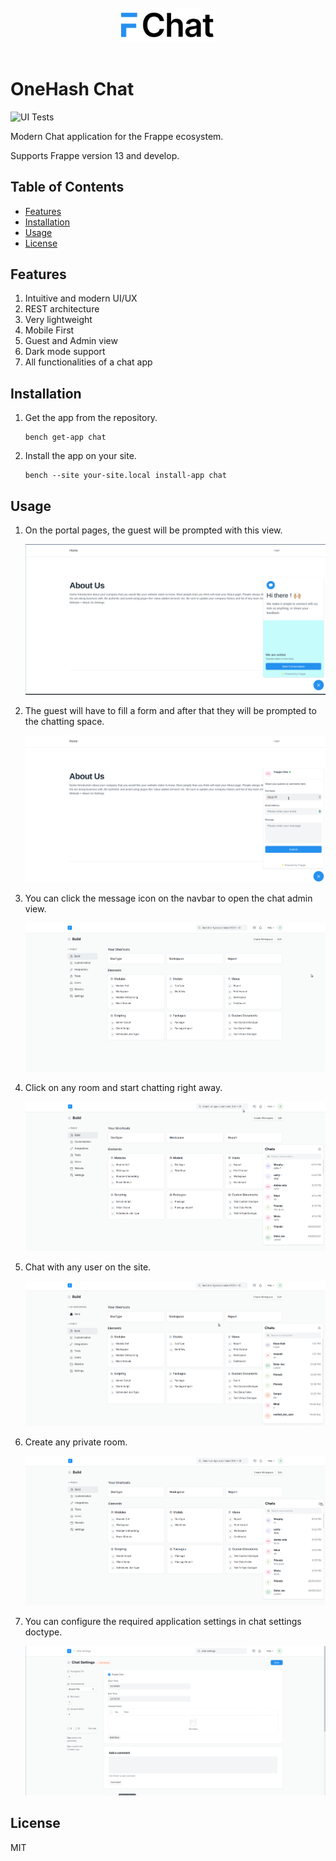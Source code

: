 <br>
<div align="center">
<img width="150" alt="logotype" src=".github/images/logo.png">
</div>
<br>

# OneHash Chat

![UI Tests](https://github.com/frappe/chat/actions/workflows/ui-tests.yml/badge.svg)

Modern Chat application for the Frappe ecosystem.

Supports Frappe version 13 and develop.

## Table of Contents

- [Features](#features)
- [Installation](#installation)
- [Usage](#usage)
- [License](#license)

## Features

1. Intuitive and modern UI/UX
2. REST architecture
3. Very lightweight
4. Mobile First
5. Guest and Admin view
6. Dark mode support
7. All functionalities of a chat app

## Installation

1. Get the app from the repository.

   ```
   bench get-app chat
   ```

2. Install the app on your site.
   ```
   bench --site your-site.local install-app chat
   ```

## Usage

1. On the portal pages, the guest will be prompted with this view.

   ![Welcome View](.github/images/welcome-screen.png)

2. The guest will have to fill a form and after that they will be prompted to the chatting space.

   ![Form View](.github/images/guest-form-fill.gif)

3. You can click the message icon on the navbar to open the chat admin view.

   ![Guest View](.github/images/admin-view.gif)

4. Click on any room and start chatting right away.

   ![Admin Chat](.github/images/admin-chat.gif)

5. Chat with any user on the site.

   ![Direct Room](.github/images/direct-room.gif)

6. Create any private room.

   ![New Room](.github/images/new-room.gif)

7. You can configure the required application settings in chat settings doctype.

   ![Chat Settings](.github/images/chat-settings.png)

## License

MIT
